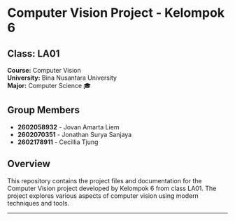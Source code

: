 # Computer Vision Project - Kelompok 6

## Class: LA01
**Course:** Computer Vision  
**University:** Bina Nusantara University  
**Major:** Computer Science 🎓  

## Group Members
- **2602058932** - Jovan Amarta Liem  
- **2602070351** - Jonathan Surya Sanjaya  
- **2602178911** - Cecillia Tjung  

## Overview
This repository contains the project files and documentation for the Computer Vision project developed by Kelompok 6 from class LA01. The project explores various aspects of computer vision using modern techniques and tools.

---
